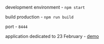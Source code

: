 development environment - `npm start`

build production - `npm run build`

port - `8444`

application dedicated to 23 February - [demo](http://evg-inst.everpoint.ru/feb23/)

